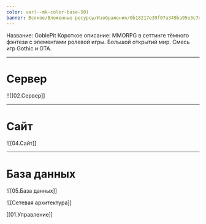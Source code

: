 ```yaml
---
color: var(--mk-color-base-50)
banner: Всякое/Вложенные ресурсы/Изображения/0b18217e39f07a349ba95e3c7d7fef72.png
---
```

Название: GoblePit
Короткое описание: MMORPG в сеттинге тёмного фэнтези с элементами ролевой игры. Большой открытий мир. Смесь игр Gothic и GTA.


---
# Сервер

!![[02.Сервер]]

---
# Сайт 

![[04.Сайт]]

---

# База данных
![[05.База данных]]

![[Сетевая архитектура]]

[[01.Управление]]